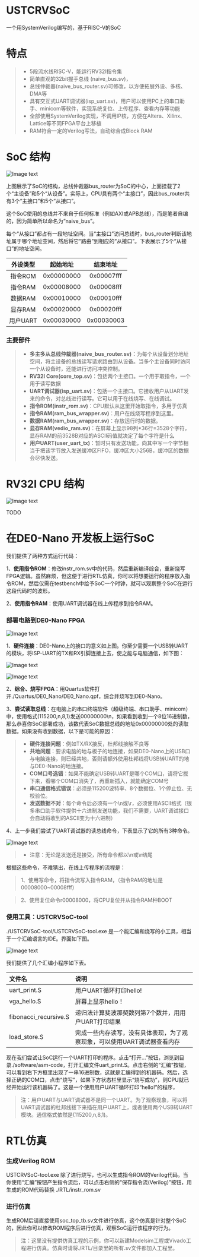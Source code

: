 # USTCRVSoC

一个用SystemVerilog编写的，基于RISC-V的SoC

# 特点

> * 5段流水线RISC-V，能运行RV32I指令集
> * 简单直观的32bit握手总线 (naive_bus.sv)，
> * 总线仲裁器(naive_bus_router.sv)可修改，以方便拓展外设、多核、DMA等
> * 具有交互式UART调试器(isp_uart.sv)，用户可以使用PC上的串口助手、minicom等软件，实现系统复位、上传程序、查看内存等功能
> * 全部使用SystemVerilog实现，不调用IP核，方便在Altera、Xilinx、Lattice等不同FPGA平台上移植
> * RAM符合一定的Verilog写法，自动综合成Block RAM

# SoC 结构

![Image text](https://github.com/WangXuan95/USTCRVSoC/blob/master/images/SoC.png)

上图展示了SoC的结构，总线仲裁器bus_router为SoC的中心，上面挂载了2个“主设备”和5个“从设备”。实际上，CPU具有两个“主接口”，因此bus_router共有3个“主接口”和5个“从接口”。

这个SoC使用的总线并不来自于任何标准（例如AXI或APB总线），而是笔者自编的，因为简单所以命名为“naive_bus”。

每个“从接口”都占有一段地址空间。当“主接口”访问总线时，bus_router判断该地址属于哪个地址空间，然后将它“路由”到相应的“从接口”。下表展示了5个“从接口”的地址空间。

| 外设类型 | 起始地址   | 结束地址   | 
| :-----:  | :-----:    | :----:     |
| 指令ROM  | 0x00000000 | 0x00007fff |
| 指令RAM  | 0x00008000 | 0x00008fff |
| 数据RAM  | 0x00010000 | 0x00010fff |
| 显存RAM  | 0x00020000 | 0x00020fff |
| 用户UART | 0x00030000 | 0x00030003 |

### 主要部件

> * **多主多从总线仲裁器(naive_bus_router.sv)**：为每个从设备划分地址空间，将主设备的总线读写请求路由到从设备。当多个主设备同时访问一个从设备时，还能进行访问冲突控制。
> * **RV32I Core(core_top.sv)**：包括两个主接口。一个用于取指令，一个用于读写数据
> * **UART调试器(isp_uart.sv)**：包括一个主接口。它接收用户从UART发来的命令，对总线进行读写。它可以用于在线烧写、在线调试。
> * **指令ROM(instr_rom.sv)**：CPU默认从这里开始取指令，多用于仿真
> * **指令RAM(ram_bus_wrapper.sv)**：用户在线烧写程序到这里。
> * **数据RAM(ram_bus_wrapper.sv)**：存放运行时的数据。
> * **显存RAM(vedio_ram.sv)**：在屏幕上显示98列*36行=3528个字符，显存RAM的前3528B对应的ASCII码值就决定了每个字符是什么
> * **用户UART(user_uart_tx)**：暂时只有发送功能，向其中写一个字节相当于把该字节放入发送缓冲区FIFO，缓冲区大小256B，缓冲区的数据会尽快发送。

# RV32I CPU 结构

![Image text](https://github.com/WangXuan95/USTCRVSoC/blob/master/images/Core-RTL.png)

TODO

# 在DE0-Nano 开发板上运行SoC

我们提供了两种方式运行代码：

1、**使用指令ROM**：修改instr_rom.sv中的代码，然后重新编译综合，重新烧写FPGA逻辑。虽然麻烦，但这便于进行RTL仿真，你可以将想要运行的程序放入指令ROM，然后仅需在testbench中给予SoC一个时钟，就可以观察整个SoC在运行这段代码时的波形。

2、**使用指令RAM**：使用UART调试器在线上传程序到指令RAM。

### 部署电路到DE0-Nano FPGA

![Image text](https://github.com/WangXuan95/USTCRVSoC/blob/master/images/DE0-Nano.png)

1、**硬件连接**：DE0-Nano上的接口的意义如上图。你至少需要一个USB转UART的模块，将ISP-UART的TX和RX引脚连接上去，使之能与电脑通信，如下图：

![Image text](https://github.com/WangXuan95/USTCRVSoC/blob/master/images/connection.png)

![Image text](https://github.com/WangXuan95/USTCRVSoC/blob/master/images/usb_uart.png)

2、**综合、烧写FPGA**：用Quartus软件打开./Quartus/DE0_Nano/DE0_Nano.qpf，综合并烧写到DE0-Nano。

3、**尝试读取总线**：在电脑上的串口终端软件（超级终端、串口助手、minicom）中，使用格式(115200,n,8,1)发送00000000\n，如果看到收到一个8位16进制数，那么恭喜你SoC部署成功，该数代表SoC数据总线的地址0x00000000处的读取数据。如果没有收到数据，以下是可能的原因：

> * **硬件连接问题**：例如TX/RX接反，杜邦线接触不良等
> * **共地问题**：要求电脑的地与板子的地连接，如果DE0-Nano上的USB口与电脑连接，则已经共地，否则请额外使用杜邦线将USB转UART的地与DE0-Nano的地连接。
> * **COM口号选错**：如果不能确定USB转UART是哪个COM口，请将它拔下来，看哪个COM口消失了，再重新插入，就能确定COM号
> * **串口通信格式错误**：必须是115200波特率、8个数据位、1个停止位、无校验位。
> * **发送数据不对**：每个命令后必须有一个\n或\r，必须使用ASCII格式（很多串口助手软件提供十六进制发送功能，我们不需要，UART调试接口会自动将收到的ASCII变为十六进制）

4、上一步我们尝试了UART调试器的读总线命令，下表显示了它的所有3种命令。

![Image text](https://github.com/WangXuan95/USTCRVSoC/blob/master/images/commands.png)

> * 注意：无论是发送还是接受，所有命令都以\n或\r结尾

根据这些命令，不难猜出，在线上传程序的流程是：

> 1、使用写命令，将指令流写入指令RAM，（指令RAM的地址是00008000~00008fff）

> 2、使用复位命令r00008000，将CPU复位并从指令RAM种BOOT

### 使用工具：USTCRVSoC-tool

./USTCRVSoC-tool/USTCRVSoC-tool.exe 是一个能汇编和烧写的小工具，相当于一个汇编语言的IDE。界面如下图。

![Image text](https://github.com/WangXuan95/USTCRVSoC/blob/master/images/USTCRVSoC-tool-image.png)

我们提供了几个汇编小程序如下表。

| 文件名   | 说明   |
| :-----  | :-----    |
| uart_print.S  | 用户UART循环打印hello! |
| vga_hello.S   | 屏幕上显示hello！    |
| fibonacci_recursive.S  | 递归法计算斐波那契数列第7个数并，用用户UART打印结果  |
| load_store.S  | 完成一些内存读写，没有具体表现，为了观察现象，可以使用UART调试器查看内存 |

现在我们尝试让SoC运行一个UART打印的程序。点击“打开...”按钮，浏览到目录./software/asm-code，打开汇编文件uart_print.S。点击右侧的“汇编”按钮，可以看到右下方框里出现了一串16进制数，这就是汇编得到的机器码。然后，选择正确的COM口，点击“烧写”，如果下方状态栏里显示“烧写成功”，则CPU就已经开始运行该机器码了。这是一个使用用户UART循环打印“hello!”的程序，

> 注：用户UART与UART调试器不是同一个UART。为了观察现象，可以将UART调试器的杜邦线拔下来插在用户UART上，或者使用两个USB转UART模块。通信格式依然是(115200,n,8,1)。


# RTL仿真

### 生成Verilog ROM

USTCRVSoC-tool.exe 除了进行烧写，也可以生成指令ROM的Verilog代码。当你使用“汇编”按钮产生指令流后，可以点击右侧的“保存指令流(Verilog)”按钮，用生成的ROM代码替换 ./RTL/instr_rom.sv

### 进行仿真

生成ROM后请直接使用soc_top_tb.sv文件进行仿真，这个仿真是针对整个SoC的，因此你可以修改ROM程序后进行仿真，观察SoC运行该程序的行为。

> 注：这里没有提供仿真工程的示例，你可以新建Modelsim工程或Vivado工程进行仿真。仿真时请将./RTL/目录里的所有.sv文件都加入工程里。

